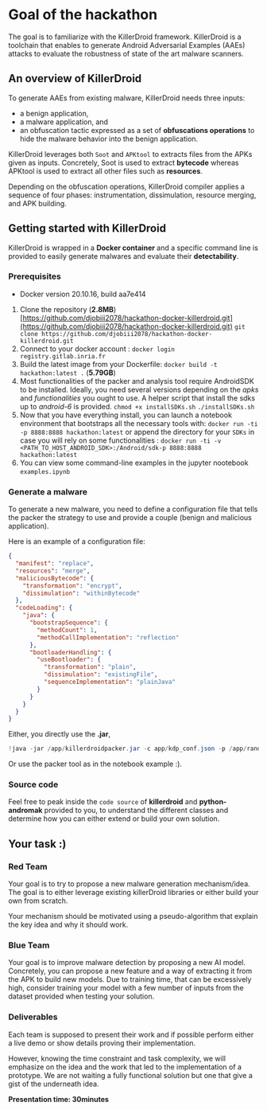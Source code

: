 # Goal of the hackathon

The goal is to familiarize with the KillerDroid framework. 
KillerDroid is a toolchain that enables to generate Android Adversarial Examples (AAEs) attacks to evaluate the robustness of state of the art malware scanners.

## An overview of KillerDroid

To generate AAEs from existing malware, KillerDroid needs three inputs:

- a benign application,
- a malware application, and
- an obfuscation tactic expressed as a set of **obfuscations operations** to hide the malware behavior into the benign application. 

KillerDroid leverages both `Soot` and `APKtool` to extracts files from the APKs given as inputs. Concretely, Soot is used to extract **bytecode** whereas APKtool is used to extract all other files such as **resources**. 

Depending on the obfuscation operations, KillerDroid compiler applies a sequence of four phases: instrumentation, dissimulation, resource merging, and APK building. 

## Getting started with KillerDroid

KillerDroid is wrapped in a **Docker container** and a specific command line is provided to easily generate malwares and evaluate their **detectability**.

### Prerequisites 

- Docker version 20.10.16, build aa7e414

1. Clone the repository (**2.8MB**) [https://github.com/djobiii2078/hackathon-docker-killerdroid.git](https://github.com/djobiii2078/hackathon-docker-killerdroid.git)
`git clone https://github.com/djobiii2078/hackathon-docker-killerdroid.git`
2. Connect to your docker account : `docker login registry.gitlab.inria.fr` 
3. Build the latest image from your Dockerfile: 
`docker build -t hackathon:latest .` (**5.79GB**)
4. Most functionalities of the packer and analysis tool require AndroidSDK to be installed. Ideally, you need several versions depending on the *apks* and *functionalities* you ought to use. A helper script that install the sdks up to *android-6* is provided.
`chmod +x installSDKs.sh`
`./installSDKs.sh`
5. Now that you have everything install, you can launch a notebook environment that bootstraps all the necessary tools with: 
`docker run -ti -p 8888:8888 hackathon:latest` or append the directory for your `SDKs` in case you will rely on some functionalities : 
`docker run -ti -v <PATH_TO_HOST_ANDROID_SDK>:/Android/sdk-p 8888:8888 hackathon:latest`
6. You can view some command-line examples in the jupyter nootebook `examples.ipynb`



### Generate a malware 
To generate a new malware, you need to define a configuration file that tells the packer the strategy to use and provide a couple (benign and malicious application).

Here is an example of a configuration file: 

```json
{
  "manifest": "replace",
  "resources": "merge",
  "maliciousBytecode": {
    "transformation": "encrypt",
    "dissimulation": "withinBytecode"
  },
  "codeLoading": {
    "java": {
      "bootstrapSequence": {
        "methodCount": 1,
        "methodCallImplementation": "reflection"
      },
      "bootloaderHandling": {
        "useBootloader": {
          "transformation": "plain",
          "dissimulation": "existingFile",
          "sequenceImplementation": "plainJava"
        }
      }
    }
  }
}


```
 
Either, you directly use the **.jar**, 
```java
!java -jar /app/killerdroidpacker.jar -c app/kdp_conf.json -p /app/rand_conf.json -b examples/com.clarins.productlibrary.apk -m /app/koler-a-fe666e209e094968d3178ecf0cf817164c26d5501ed3cd9a80da786a4a3f3dc4.apk
```

Or use the packer tool as in the notebook example :).


### Source code

Feel free to peak inside the `code source` of **killerdroid** and **python-andromak** provided to you, to understand the different classes and determine how you can either extend or build your own solution.


## Your task :) 

### Red Team 

Your goal is to try to propose a new malware generation mechanism/idea. The goal is to either leverage existing killerDroid libraries or either build your own from scratch. 

Your mechanism should be motivated using a pseudo-algorithm that explain the key idea and why it should work. 

### Blue Team 

Your goal is to improve malware detection by proposing a new AI model. Concretely, you can propose a new feature and a way of extracting it from the APK to build new models. 
Due to training time, that can be excessively high, consider training your model with a few number of inputs from the dataset provided when testing your solution. 

### Deliverables 

Each team is supposed to present their work and if possible perform either a live demo or show details proving their implementation. 

However, knowing the time constraint and task complexity, we will emphasize on the idea and the work that led to the implementation of a prototype. 
We are not waiting a fully functional solution but one that give a gist of the underneath idea.

**Presentation time: 30minutes**


